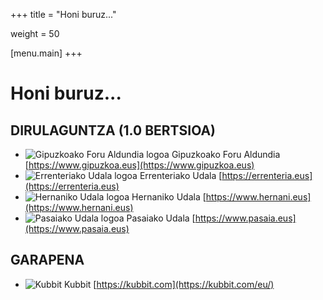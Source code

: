 +++
title = "Honi buruz..."

weight = 50

[menu.main]
+++

# Honi buruz...

## DIRULAGUNTZA (1.0 BERTSIOA)

- ![Gipuzkoako Foru Aldundia logoa](/img/gipuzkoa.png)
Gipuzkoako Foru Aldundia
[https://www.gipuzkoa.eus](https://www.gipuzkoa.eus)
- ![Errenteriako Udala logoa](/img/errenteria.png)
Errenteriako Udala
[https://errenteria.eus](https://errenteria.eus)
- ![Hernaniko Udala logoa](/img/hernani.png)
Hernaniko Udala
[https://www.hernani.eus](https://www.hernani.eus)
- ![Pasaiako Udala logoa](/img/pasaia.png)
Pasaiako Udala
[https://www.pasaia.eus](https://www.pasaia.eus)


## GARAPENA

- ![Kubbit](/img/kubbit.png)
Kubbit
[https://kubbit.com](https://kubbit.com/eu/)
